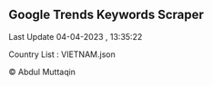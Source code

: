 

## Google Trends Keywords Scraper 
 
Last Update 04-04-2023 , 13:35:22

Country List :
VIETNAM.json



© Abdul Muttaqin 
